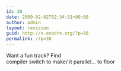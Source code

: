 ```yaml
---
id: 38
date: 2009-02-02T02:34:51+00:00
author: admin
layout: revision
guid: http://x.exedre.org/?p=38
permalink: /?p=38
---
```

<span class="status_body">Want a fun track? Find<br /> compiler switch to make/ it parallel&#8230; to floor</span>